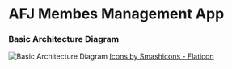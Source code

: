# AFJ Membes Management App

### Basic Architecture Diagram

![Basic Architecture Diagram](https://jonatancalzadodiaz.es/app_architecture.png)
[Icons by Smashicons - Flaticon](https://www.flaticon.com/free-icons/ui)
